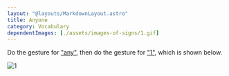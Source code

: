 ```yaml
---
layout: "@layouts/MarkdownLayout.astro"
title: Anyone
category: Vocabulary
dependentImages: [./assets/images-of-signs/1.gif]
---
```


Do the gesture for ["any"](../any),
then do the gesture for ["1"](../1), which is shown below.

![1](@signs/1.gif)
